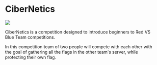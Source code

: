 # CiberNetics



![](https://media.discordapp.net/attachments/977763217755492362/978334765713326120/Part5.png)

CiberNetics is a competition designed to introduce beginners to Red VS Blue Team competitions.

In this competition team of two people will compete with each other with the goal of gathering 
all the flags in the other team's server, while protecting their own flag. 

